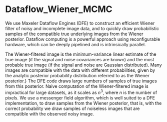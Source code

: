 # Dataflow_Wiener_MCMC

We use Maxeler Dataflow Engines (DFE) to construct an efficient Wiener filter of noisy and incomplete image data, and to quickly draw probabilistic samples of the compatible true underlying images from the Wiener posterior. Dataflow computing is a powerful approach using reconfigurable hardware, which can be deeply pipelined and is intrinsically parallel.

The Wiener-filtered image is the minimum-variance linear estimate of the true image (if the signal and noise covariances are known) and the most probable true image (if the signal and noise are Gaussian distributed). Many images are compatible with the data with different probabilities, given by the analytic posterior probability distribution referred to as the Wiener posterior.} The DFE code draws large numbers of samples of true images from this posterior. Naive computation of the Wiener-filtered image is impractical for large datasets, as it scales as $n^3$, where $n$ is the number of pixels. We use a messenger field algorithm, which is well suited to a DFE implementation, to draw samples from the Wiener posterior, that is, with the correct probability we draw samples of noiseless images that are compatible with the observed noisy image. 
